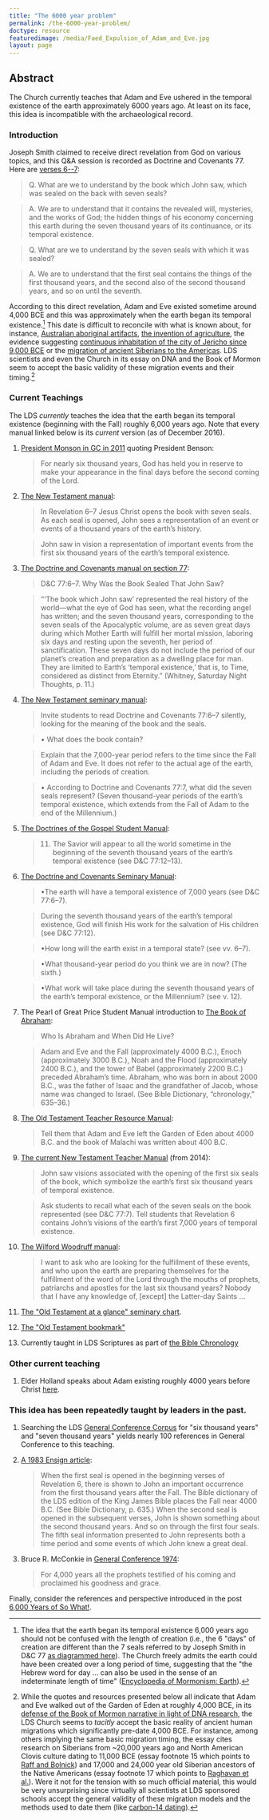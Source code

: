 ```yaml
---
title: "The 6000 year problem"
permalink: /the-6000-year-problem/
doctype: resource
featuredimage: /media/Faed_Expulsion_of_Adam_and_Eve.jpg
layout: page
---
```


## Abstract

The Church currently teaches that Adam and Eve ushered in the temporal existence of the earth approximately 6000 years ago.  At least on its face, this idea is incompatible with the archaeological record.

### Introduction

Joseph Smith claimed to receive direct revelation from God on various topics, and this Q&A session is recorded as Doctrine and Covenants 77.  Here are [verses 6--7](https://www.lds.org/scriptures/dc-testament/dc/77.6-7):

> Q. What are we to understand by the book which John saw, which was sealed on the back with seven seals?

> A. We are to understand that it contains the revealed will, mysteries, and the works of God; the hidden things of his economy concerning this earth during the seven thousand years of its continuance, or its temporal existence.

> Q. What are we to understand by the seven seals with which it was sealed?

> A. We are to understand that the first seal contains the things of the first thousand years, and the second also of the second thousand years, and so on until the seventh.

According to this direct revelation, Adam and Eve existed sometime around 4,000 BCE and this was approximately when the earth began its temporal existence.[^confusion]  This date is difficult to reconcile with what is known about, for instance, [Australian aboriginal artifacts](https://en.wikipedia.org/wiki/History_of_Indigenous_Australians#Origins), [the invention of agriculture](https://en.wikipedia.org/wiki/History_of_agriculture), the evidence suggesting [continuous inhabitation of the city of Jericho since 9,000 BCE](https://en.wikipedia.org/wiki/Jericho#History_and_archaeology) or the [migration of ancient Siberians to the Americas](https://en.wikipedia.org/wiki/Settlement_of_the_Americas#Chronology,_reasons_for,_and_sources_of_migration).  LDS scientists and even the Church in its essay on DNA and the Book of Mormon seem to accept the basic validity of these migration events and their timing.[^ldschurchtacitlyaccepts]

### Current Teachings

The LDS *currently* teaches the idea that the earth began its temporal existence (beginning with the Fall) roughly 6,000 years ago.  Note that every manual linked below is its *current* version (as of December 2016).

1. [President Monson in GC in 2011](https://www.lds.org/general-conference/2011/10/dare-to-stand-alone?lang=eng) quoting President Benson:

    > For nearly six thousand years, God has held you in reserve to make your appearance in the final days before the second coming of the Lord.

2. [The New Testament manual](https://www.lds.org/manual/new-testament-teacher-resource-manual/the-revelation-of-saint-john-the-divine/revelation-6-7?lang=eng):

    > In Revelation 6–7 Jesus Christ opens the book with seven seals. As each seal is opened, John sees a representation of an event or events of a thousand years of the earth’s history.

    > John saw in vision a representation of important events from the first six thousand years of the earth’s temporal existence.

3. [The Doctrine and Covenants manual on section 77](https://www.lds.org/manual/doctrine-and-covenants-student-manual/section-69-80/section-77-questions-and-answers-on-the-book-of-revelation?lang=eng):

    > D&C 77:6–7. Why Was the Book Sealed That John Saw?

    > “‘The book which John saw’ represented the real history of the world—what the eye of God has seen, what the recording angel has written; and the seven thousand years, corresponding to the seven seals of the Apocalyptic volume, are as seven great days during which Mother Earth will fulfill her mortal mission, laboring six days and resting upon the seventh, her period of sanctification. These seven days do not include the period of our planet’s creation and preparation as a dwelling place for man. They are limited to Earth’s ‘temporal existence,’ that is, to Time, considered as distinct from Eternity.” (Whitney, Saturday Night Thoughts, p. 11.)

4. [The New Testament seminary manual](https://www.lds.org/manual/new-testament-seminary-teacher-manual/introduction-to-the-revelation-of-st-john-the-divine/lesson-153-revelation-4-5?lang=eng):

    > Invite students to read Doctrine and Covenants 77:6–7 silently, looking for the meaning of the book and the seals.

    > • What does the book contain?

    > Explain that the 7,000-year period refers to the time since the Fall of Adam and Eve. It does not refer to the actual age of the earth, including the periods of creation.

    > • According to Doctrine and Covenants 77:7, what did the seven seals represent? (Seven thousand-year periods of the earth’s temporal existence, which extends from the Fall of Adam to the end of the Millennium.)

5. [The Doctrines of the Gospel Student Manual](https://www.lds.org/manual/doctrines-of-the-gospel-student-manual/chapter-36-the-lords-second-coming?lang=eng):

    > 11. The Savior will appear to all the world sometime in the beginning of the seventh thousand years of the earth’s temporal existence (see D&C 77:12–13).

6. [The Doctrine and Covenants Seminary Manual](https://www.lds.org/manual/doctrine-and-covenants-and-church-history-seminary-teacher-resource-manual/ohio-and-missouri-period/doctrine-and-covenants-77?lang=eng):

    > •The earth will have a temporal existence of 7,000 years (see D&C 77:6–7).

    > During the seventh thousand years of the earth’s temporal existence, God will finish His work for the salvation of His children (see D&C 77:12).

    > •How long will the earth exist in a temporal state? (see vv. 6–7).

    > •What thousand-year period do you think we are in now? (The sixth.)

    > •What work will take place during the seventh thousand years of the earth’s temporal existence, or the Millennium? (see v. 12).

7. The Pearl of Great Price Student Manual introduction to [The Book of Abraham](https://www.lds.org/manual/the-pearl-of-great-price-student-manual/the-book-of-abraham?lang=eng&_r=1):

    > Who Is Abraham and When Did He Live?

    > Adam and Eve and the Fall (approximately 4000  B.C.), Enoch (approximately 3000  B.C.), Noah and the Flood (approximately 2400  B.C.), and the tower of Babel (approximately 2200  B.C.) preceded Abraham’s time. Abraham, who was born in about 2000  B.C., was the father of Isaac and the grandfather of Jacob, whose name was changed to Israel. (See Bible Dictionary, “chronology,” 635–36.)

8. [The Old Testament Teacher Resource Manual](https://www.lds.org/manual/old-testament-teacher-resource-manual/an-introduction-to-the-old-testament?lang=eng):

    > Tell them that Adam and Eve left the Garden of Eden about 4000 B.C. and the book of Malachi was written about 400 B.C.

9. [The current New Testament Teacher Manual](https://www.lds.org/manual/new-testament-teacher-manual/the-revelation-of-st-john-the-divine/lesson-54-revelation-4-11?lang=eng) (from 2014):

    > John saw visions associated with the opening of the first six seals of the book, which symbolize the earth’s first six thousand years of temporal existence.

    > Ask students to recall what each of the seven seals on the book represented (see D&C 77:7). Tell students that Revelation 6 contains John’s visions of the earth’s first 7,000 years of temporal existence.

10. [The Wilford Woodruff manual](https://www.lds.org/manual/teachings-wilford-woodruff/chapter-24?lang=eng):

    > I want to ask who are looking for the fulfillment of these events, and who upon the earth are preparing themselves for the fulfillment of the word of the Lord through the mouths of prophets, patriarchs and apostles for the last six thousand years? Nobody that I have any knowledge of, [except] the Latter-day Saints ...

11. [The "Old Testament at a glance" seminary chart](https://si.lds.org/bc/seminary/content/library/student-resources/ot/old-testament-times-at-a-glance-chart_eng.pdf).

12. [The "Old Testament bookmark"](https://seminary.lds.org/bc/content/seminary/materials/english/student-resources/old-testament-bookmarkeng.pdf)

13. Currently taught in LDS Scriptures as part of [the Bible Chronology](https://www.lds.org/scriptures/bible-chron?lang=eng)

### Other current teaching

1. Elder Holland speaks about Adam existing roughly 4000 years before Christ [here](https://www.youtube.com/watch?v=K4_LcENySzQ&feature=youtu.be&t=4m11s).

### This idea has been repeatedly taught by leaders in the past.

1. Searching the LDS [General Conference Corpus](http://www.lds-general-conference.org/) for "six thousand years" and "seven thousand years" yields nearly 100 references in General Conference to this teaching.

2. [A 1983 Ensign article](https://www.lds.org/ensign/1983/10/book-of-revelation-overview?lang=eng):

    > When the first seal is opened in the beginning verses of Revelation 6, there is shown to John an important occurrence from the first thousand years after the Fall. The Bible dictionary of the LDS edition of the King James Bible places the Fall near 4000 B.C. (See Bible Dictionary, p. 635.) When the second seal is opened in the subsequent verses, John is shown something about the second thousand years. And so on through the first four seals. The fifth seal information presented to John represents both a time period and some events of which John knew a great deal.

3. Bruce R. McConkie in [General Conference 1974](https://www.lds.org/general-conference/1974/04/god-foreordains-his-prophets-and-his-people?lang=eng):

    >  For 4,000 years all the prophets testified of his coming and proclaimed his goodness and grace.

Finally, consider the references and perspective introduced in the post [6,000 Years of So What!](http://thoughtsonthingsandstuff.com/6000-years-of-so-what/).

[^confusion]: The idea that the earth began its temporal existence 6,000 years ago should not be confused with the length of creation (i.e., the 6 "days" of creation are different than the 7 seals referred to by Joseph Smith in D&C 77 [as diagrammed here](http://ndbf.net/002m/Overview.jpg)).  The Church freely admits the earth could have been created over a long period of time, suggesting that the "the Hebrew word for day ... can also be used in the sense of an indeterminate length of time" ([Encyclopedia of Mormonism: Earth](http://eom.byu.edu/index.php/Earth)).

[^ldschurchtacitlyaccepts]: While the quotes and resources presented below all indicate that Adam and Eve walked out of the Garden of Eden at roughly 4,000 BCE, in its [defense of the Book of Mormon narrative in light of DNA research](https://www.churchofjesuschrist.org/study/manual/gospel-topics-essays/book-of-mormon-and-dna-studies?lang=eng), the LDS Church seems to *tacitly* accept the basic reality of ancient human migrations which significantly pre-date 4,000 BCE.  For instance, among others implying the same basic migration timing, the essay cites research on Siberians from ~20,000 years ago and North American Clovis culture dating to 11,000 BCE (essay footnote 15 which points to [Raff and Bolnick](https://www.researchgate.net/publication/284094877_Does_Mitochondrial_Haplogroup_X_Indicate_Ancient_Trans-Atlantic_Migration_to_the_Americas_A_Critical_Re-Evaluation)) and 17,000 and 24,000 year old Siberian ancestors of the Native Americans (essay footnote 17 which points to [Raghavan et al.](https://www.ncbi.nlm.nih.gov/pmc/articles/PMC4105016/)).  Were it not for the tension with so much official material, this would be very unsurprising since virtually all scientists at LDS sponsored schools accept the general validity of these migration models and the methods used to date them (like [carbon-14 dating](https://faenrandir.github.io/a_careful_examination/carbon-14-dating-generally-reliable/)).
